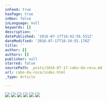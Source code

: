 ```yaml
---
inFeed: true
hasPage: true
inNav: false
inLanguage: null
keywords: []
description: ''
datePublished: '2016-07-17T18:42:56.551Z'
dateModified: '2016-07-17T18:34:55.176Z'
title: ''
author: []
authors: []
publisher: null
starred: false
sourcePath: _posts/2016-07-17-cabo-da-roca.md
url: cabo-da-roca/index.html
_type: Article

---
```

![](https://the-grid-user-content.s3-us-west-2.amazonaws.com/c826cf2a-fb68-42d7-9c49-f512e5a779fe.jpg)
![](https://the-grid-user-content.s3-us-west-2.amazonaws.com/c1a5528d-4e36-4d47-89f3-fa17d36e4540.jpg)
![](https://the-grid-user-content.s3-us-west-2.amazonaws.com/abb2f72e-8f30-45c7-803e-46aa0fe18e6c.jpg)
![](https://the-grid-user-content.s3-us-west-2.amazonaws.com/e22464f0-8254-4899-96a4-ca1292a44052.jpg)
![](https://the-grid-user-content.s3-us-west-2.amazonaws.com/98c2d014-9f08-4302-8d45-84be6919e205.jpg)
![](https://the-grid-user-content.s3-us-west-2.amazonaws.com/12181d89-24d8-4793-8b14-b392331903fd.jpg)
